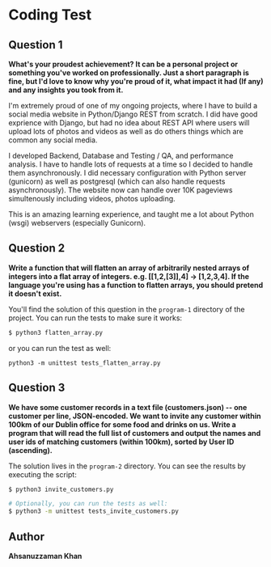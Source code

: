 Coding Test
====================


## Question 1

__What's your proudest achievement? It can be a personal project or something you've
worked on professionally. Just a short paragraph is fine, but I'd love to know why
you're proud of it, what impact it had (If any) and any insights you took from it.__

I'm extremely proud of one of my ongoing projects, where I have to build a social media website in Python/Django REST from scratch. I did have good exprience with Django,
but had no idea about REST API where users will upload lots of photos and videos as well as do others things which are common any social media.

I developed Backend, Database and Testing / QA, and performance analysis. I have to handle lots of requests at a time so I decided to 
handle them asynchronously. I did necessary configuration with Python server (gunicorn) as well as postgresql (which can also handle requests asynchronously).
The website now can handle over 10K pageviews simultenously including videos, photos uploading.

This is an amazing learning experience, and taught me a lot about Python (wsgi) webservers (especially Gunicorn).


## Question 2

__Write a function that will flatten an array of arbitrarily nested arrays of integers
into a flat array of integers. e.g. [[1,2,[3]],4] → [1,2,3,4]. If the language you're
using has a function to flatten arrays, you should pretend it doesn't exist.__

You'll find the solution of this question in the `program-1` directory of the project. You
can run the tests to make sure it works:

```bash
$ python3 flatten_array.py
```

or you can run the test as well:

```
python3 -m unittest tests_flatten_array.py
```


## Question 3

__We have some customer records in a text file (customers.json) -- one customer per
line, JSON-encoded. We want to invite any customer within 100km of our Dublin office
for some food and drinks on us. Write a program that will read the full list of
customers and output the names and user ids of matching customers (within 100km),
sorted by User ID (ascending).__

The solution lives in the `program-2` directory. You can see the results by executing the
script:

```bash
$ python3 invite_customers.py

# Optionally, you can run the tests as well:
$ python3 -m unittest tests_invite_customers.py
```


## Author

__Ahsanuzzaman Khan__
